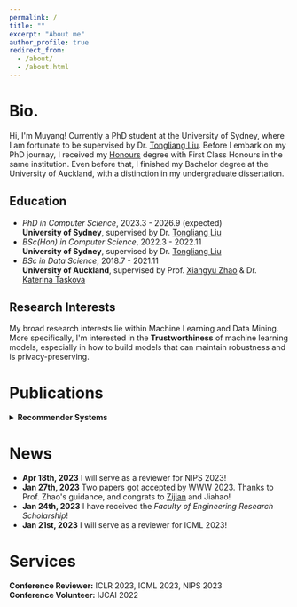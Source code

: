 ```yaml
---
permalink: /
title: ""
excerpt: "About me"
author_profile: true
redirect_from: 
  - /about/
  - /about.html
---
```


Bio.
======
Hi, I'm Muyang! Currently a PhD student at the University of Sydney, where I am fortunate to be supervised by Dr. [Tongliang Liu](https://tongliang-liu.github.io/). Before I embark on my PhD journay, I received my [Honours](https://en.wikipedia.org/wiki/Honours_degree) degree with First Class Honours in the same institution. Even before that, I finished my Bachelor degree at the University of Auckland, with a distinction in my undergraduate dissertation.

Education
---
* *PhD in Computer Science*, 2023.3 - 2026.9 (expected)\
  __University of Sydney__, supervised by Dr. [Tongliang Liu](https://tongliang-liu.github.io/)
  <br>
* *BSc(Hon) in Computer Science*, 2022.3 - 2022.11\
  __University of Sydney__, supervised by Dr. [Tongliang Liu](https://tongliang-liu.github.io/)
  <br>
* *BSc in Data Science*, 2018.7 - 2021.11\
  __University of Auckland__, supervised by Prof. [Xiangyu Zhao](https://zhaoxyai.github.io/) & Dr. [Katerina Taskova](https://profiles.auckland.ac.nz/katerina-taskova)

Research Interests
---
My broad research interests lie within Machine Learning and Data Mining. More specifically, I'm interested in the __Trustworthiness__ of machine learning models, especially in how to build models that can maintain robustness and is privacy-preserving.

Publications
=====
<details>
  <summary><b>Recommender Systems</b></summary>
     <ul>
      <li><a herf="https://openreview.net/pdf?id=GwXrGy_vc8m" style="text-decoration: none" class="button">MLP4Rec: A Pure MLP Architecture for Sequential Recommendations</a><span style="color:blue"><b>[Long-oral]</b></span></li>
      <b>M. Li,</b> X. Zhao, C. Lyu, M. Zhao, R. Wu, R. Guo <br> IJCAI 2022
    </ul>
</details>

News
======
* __Apr 18th, 2023__ I will serve as a reviewer for NIPS 2023!
* __Jan 27th, 2023__  Two papers got accepted by WWW 2023. Thanks to Prof. Zhao's guidance, and congrats to [Zijian](https://zhangzj2114.github.io/) and Jiahao!
* __Jan 24th, 2023__  I have received the *Faculty of Engineering Research Scholarship*!
* __Jan 21st, 2023__  I will serve as a reviewer for ICML 2023!

Services
======
__Conference Reviewer:__ ICLR 2023, ICML 2023, NIPS 2023 \
__Conference Volunteer:__ IJCAI 2022
